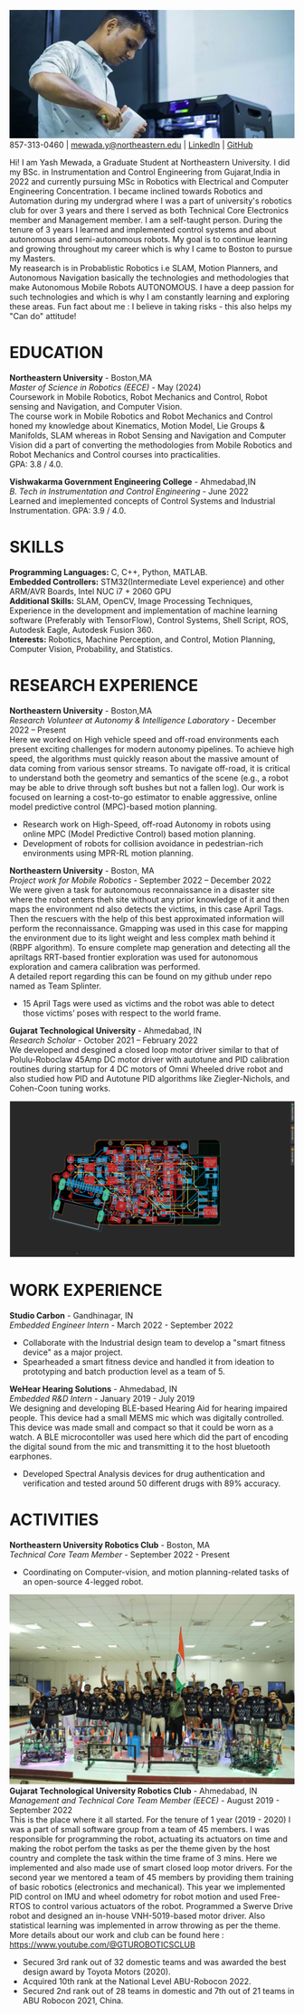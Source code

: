![Img](Img.jpeg) <br />
857-313-0460 | [mewada.y@northeastern.edu](mailto:mewada.y@northeastern.edu) | [LinkedIn](linkedin.com/in/yash-mewada) | [GitHub](https://github.com/yashmewada9618)

Hi! I am Yash Mewada, a Graduate Student at Northeastern University. I did my BSc. in Instrumentation and Control Engineering from Gujarat,India in 2022 and currently pursuing MSc in Robotics with Electrical and Computer Engineering Concentration. I became inclined towards Robotics and Automation during my undergrad where I was a part of university's robotics club for over 3 years and there I served as both Technical Core Electronics member and Management member. I am a self-taught person. During the tenure of 3 years I learned and implemented control systems and about autonomous and semi-autonomous robots. My goal is to continue learning and growing throughout my career which is why I came to Boston to pursue my Masters. <br />
My reasearch is in Probablistic Robotics i.e SLAM, Motion Planners, and Autonomous Navigation basically the technologies and methodologies that make Autonomous Mobile Robots AUTONOMOUS. I have a deep passion for such technologies and which is why I am constantly learning and exploring these areas.
Fun fact about me : I believe in taking risks - this also helps my "Can do" attitude!

# EDUCATION
**Northeastern University** - Boston,MA <br />
*Master of Science in Robotics (EECE)* - May (2024) <br />
Coursework in Mobile Robotics, Robot Mechanics and Control, Robot sensing and Navigation, and Computer Vision. <br />
The course work in Mobile Robotics and Robot Mechanics and Control honed my knowledge about Kinematics, Motion Model, Lie Groups & Manifolds, SLAM whereas in Robot Sensing and Navigation and Computer Vision did a part of converting the methodologies from Mobile Robotics and Robot Mechanics and Control courses into practicalities.<br />
GPA: 3.8 / 4.0.

**Vishwakarma Government Engineering College** - Ahmedabad,IN <br />
*B. Tech in Instrumentation and Control Engineering* - June 2022 <br />
Learned and imeplemented concepts of Control Systems and Industrial Instrumentation.
GPA: 3.9 / 4.0.

# SKILLS

**Programming Languages:** C, C++, Python, MATLAB. <br />
**Embedded Controllers:** STM32(Intermediate Level experience) and other ARM/AVR Boards, Intel NUC i7 + 2060 GPU <br />
**Additional Skills:** SLAM, OpenCV, Image Processing Techniques, Experience in the development and implementation of machine learning software (Preferably with TensorFlow), Control Systems, Shell Script, ROS, Autodesk Eagle, Autodesk Fusion 360. <br />
**Interests:** Robotics, Machine Perception, and Control, Motion Planning, Computer Vision, Probability, and Statistics. <br />

# RESEARCH EXPERIENCE

**Northeastern University** - Boston,MA <br />
*Research Volunteer at Autonomy & Intelligence Laboratory* - December 2022 – Present <br />
Here we worked on High vehicle speed and off-road environments each present exciting challenges for modern autonomy pipelines. To achieve high speed, the algorithms must quickly reason about the massive amount of data coming from various sensor streams. To navigate off-road, it is critical to understand both the geometry and semantics of the scene (e.g., a robot may be able to drive through soft bushes but not a fallen log). Our work is focused on learning a cost-to-go estimator to enable aggressive, online model predictive control (MPC)-based motion planning.<br />
* Research work on High-Speed, off-road Autonomy in robots using online MPC (Model Predictive Control) based motion planning.
* Development of robots for collision avoidance in pedestrian-rich environments using MPR-RL motion planning.

**Northeastern University** - Boston, MA <br />
*Project work for Mobile Robotics* - September 2022 – December 2022 <br />
We were given a task for autonomous reconnaissance in a disaster site where the robot enters theh site without any prior knowledge of it and then maps the environment nd also detects the victims, in this case April Tags. Then the rescuers with the help of this best approximated information will perform the reconnaissance. Gmapping was used in this case for mapping the environment due to its light weight and less complex math behind it (RBPF algorithm). To ensure complete map generation and detecting all the apriltags RRT-based frontier exploration was used for autonomous exploration and camera calibration was performed.<br />
A detailed report regarding this can be found on my github under repo named as Team Splinter. <br />
* 15 April Tags were used as victims and the robot was able to detect those victims’ poses with respect to the world frame.

**Gujarat Technological University** - Ahmedabad, IN <br />
*Research Scholar* - October 2021 – February 2022 <br />
We developed and desgined a closed loop motor driver similar to that of Polulu-Roboclaw 45Amp DC motor driver with autotune and PID calibration routines during startup for 4 DC motors of Omni Wheeled drive robot and also studied how PID and Autotune PID algorithms like Ziegler-Nichols, and Cohen-Coon tuning works.<br />

![Pcb](pcb.png) <br />

# WORK EXPERIENCE
**Studio Carbon** - Gandhinagar, IN <br />
*Embedded Engineer Intern* - March 2022 - September 2022 <br />
* Collaborate with the Industrial design team to develop a "smart fitness device" as a major project.
* Spearheaded a smart fitness device and handled it from ideation to prototyping and batch production level as a team of 5.

**WeHear Hearing Solutions** - Ahmedabad, IN <br />
*Embedded R&D Intern* - January 2019 - July 2019 <br />
We designing and developing BLE-based Hearing Aid for hearing impaired people. This device had a small MEMS mic which was digitally controlled. This device was made small and compact so that it could be worn as a watch. A BLE microcontoller was used here which did the part of encoding the digital sound from the mic and transmitting it to the host bluetooth earphones.
* Developed Spectral Analysis devices for drug authentication and verification and tested around 50 different drugs with 89% accuracy.

# ACTIVITIES
**Northeastern University Robotics Club** - Boston, MA <br />
*Technical Core Team Member* - September 2022 - Present <br />
* Coordinating on Computer-vision, and motion planning-related tasks of an open-source 4-legged robot.

![GRC](grc.jpeg) <br />
**Gujarat Technological University Robotics Club** - Ahmedabad, IN <br />
*Management and Technical Core Team Member (EECE)* - August 2019 - September 2022 <br />
This is the place where it all started. For the tenure of 1 year (2019 - 2020) I was a part of small software group from a team of 45 members. I was responsible for programming the robot, actuating its actuators on time and making the robot perfom the tasks as per the theme given by the host country and complete the task within the time frame of 3 mins. Here we implemented and also made use of smart closed loop motor drivers. For the second year we mentored a team of 45 members by providing them training of basic robotics (electronics and mechanical). This year we implemented PID control on IMU and wheel odometry for robot motion and used Free-RTOS to control various actuators of the robot. Programmed a Swerve Drive robot and designed an in-house VNH-5019-based motor driver. Also statistical learning was implemented in arrow throwing as per the theme. <br />
More details about our work and club can be found here : https://www.youtube.com/@GTUROBOTICSCLUB
* Secured 3rd rank out of 32 domestic teams and was awarded the best design award by Toyota Motors (2020).
* Acquired 10th rank at the National Level ABU-Robocon 2022.
* Secured 2nd rank out of 28 teams in domestic and 7th out of 21 teams in ABU Robocon 2021, China.

